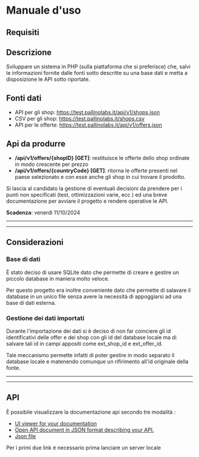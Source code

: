 # Manuale d'uso

## Requisiti

## Descrizione

Sviluppare un sistema in PHP (sulla piattaforma che si preferisce) che, salvi le informazioni fornite dalle fonti sotto descritte su una base dati e metta a disposizione le API sotto riportate.

## Fonti dati

- API per gli shop: <https://test.pallinolabs.it/api/v1/shops.json>
- CSV per gli shop: <https://test.pallinolabs.it/shops.csv>
- API per le offerte: <https://test.pallinolabs.it/api/v1/offers.json>

## Api da produrre

- **/api/v1/offers/{shopID} [GET]**: restituisce le offerte dello shop ordinate in modo crescente per prezzo
- **/api/v1/offers/{countryCode} [GET]**: ritorna le offerte presenti nel paese selezionato e con esse anche gli shop in cui trovare il prodotto.

Si lascia al candidato la gestione di eventuali decisioni da prendere per i punti non specificati (test, ottimizzazioni varie, ecc ) ed una breve documentazione per avviare il progetto e rendere operative le API.

**Scadenza**: venerdì 11/10/2024

---
---

## Considerazioni

### Base di dati

È stato deciso di usare SQLite dato che permette di creare e gestire un piccolo database in maniera molto veloce.

Per questo progetto era inoltre conveniente dato che permette di salavare il database in un unico file senza avere la necessità di appoggiarsi ad una base di dati esterna.

### Gestione dei dati importati

Durante l'importazione dei dati si è deciso di non far coinciere gli id identificativi delle offer e dei shop con gli id del database locale ma di salvare tali id in campi appositi come ext_shop_id e ext_offer_id.

Tale meccanismo permette infatti di poter gestire in modo separato il database locale e matenendo comunque un rifirimento all'id originale della fonte.

---
---

## API

È possibile visualizzare la documentazione api secondo tre modalità :

- [UI viewer for your documentation](http://127.0.0.1:8000/docs/api)
- [Open API document in JSON format describing your API.](http://127.0.0.1:8000/docs/api.json)
- [Json file](./api_documentation.json)

Per i primi due link è necessario prima lanciare un server locale
